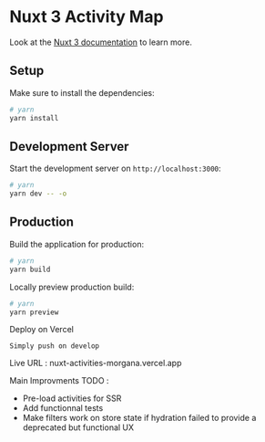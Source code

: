 # Nuxt 3 Activity Map

Look at the [Nuxt 3 documentation](https://nuxt.com/docs/getting-started/introduction) to learn more.

## Setup

Make sure to install the dependencies:

```bash
# yarn
yarn install
```

## Development Server

Start the development server on `http://localhost:3000`:

```bash
# yarn
yarn dev -- -o
```

## Production

Build the application for production:

```bash
# yarn
yarn build
```

Locally preview production build:

```bash
# yarn
yarn preview
```

Deploy on Vercel

```
Simply push on develop
```

Live URL : nuxt-activities-morgana.vercel.app

Main Improvments TODO :

- Pre-load activities for SSR
- Add functionnal tests
- Make filters work on store state if hydration failed to provide a deprecated but functional UX
